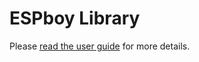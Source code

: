 # ESPboy Library

Please [read the user guide][doc] for more details.


[doc]: https://m1cr0lab-espboy.github.io/ESPboy